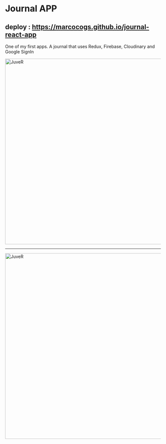 # Journal APP
## deploy : https://marcocogs.github.io/journal-react-app

One of my first apps. A journal that uses Redux, Firebase, Cloudinary and Google SignIn

<img src="https://res.cloudinary.com/djevsylr2/image/upload/v1665690478/journal_wupjwg?format=jpg&name=large" alt="JuveR" width="600px">

___

<img src="https://res.cloudinary.com/djevsylr2/image/upload/v1665690742/journal_login_gyhglk.png?format=jpg&name=large" alt="JuveR" width="600px">
